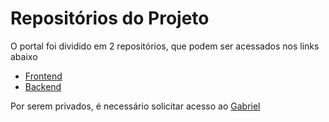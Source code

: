 # Repositórios do Projeto

O portal foi dividido em 2 repositórios, que podem ser acessados nos links abaixo

- [Frontend](https://github.com/GabriellCabrall/thermo-frontend)
- [Backend](https://github.com/GabriellCabrall/thermo-backend)

Por serem privados, é necessário solicitar acesso ao [Gabriel](https://github.com/GabriellCabrall)
